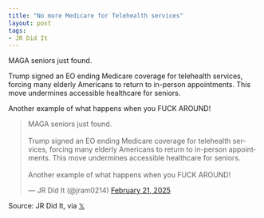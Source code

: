 ```yaml
---
title: "No more Medicare for Telehealth services"
layout: post
tags:
- JR Did It
---
```


MAGA seniors just found.

Trump signed an EO ending Medicare coverage for telehealth services, forcing many elderly Americans to return to in-person appointments. This move undermines accessible healthcare for seniors.

Another example of what happens when you FUCK AROUND!

<blockquote class="twitter-tweet"><p lang="en" dir="ltr">MAGA seniors just found. <br><br>Trump signed an EO ending Medicare coverage for telehealth services, forcing many elderly Americans to return to in-person appointments. This move undermines accessible healthcare for seniors.<br><br>Another example of what happens when you FUCK AROUND!</p>&mdash; JR Did It (@jram0214) <a href="https://twitter.com/jram0214/status/1892963630737748116?ref_src=twsrc%5Etfw">February 21, 2025</a></blockquote> <script async src="https://platform.twitter.com/widgets.js" charset="utf-8"></script>

Source: JR Did It, via [𝕏](https://x.com)
